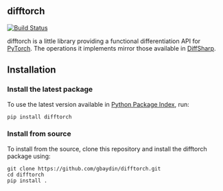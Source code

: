 ## difftorch
[![Build Status](https://travis-ci.org/gbaydin/difftorch.svg?branch=master)](https://travis-ci.org/gbaydin/difftorch)

difftorch is a little library providing a functional differentiation API for [PyTorch](https://pytorch.org/). The operations it implements mirror those available in [DiffSharp](https://github.com/DiffSharp/DiffSharp).


## Installation

### Install the latest package
To use the latest version available in [Python Package
Index](https://pypi.org/project/difftorch/), run:

```
pip install difftorch
```

### Install from source
To install from the source, clone this repository and install the difftorch package using:

```
git clone https://github.com/gbaydin/difftorch.git
cd difftorch
pip install .
```
